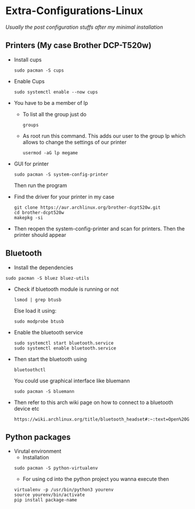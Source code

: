 # Extra-Configurations-Linux
*Usually the post configuration stuffs after my minimal installation*

## Printers (My case Brother DCP-T520w)

- Install cups
  ```
  sudo pacman -S cups
  ```
- Enable Cups
  ```
  sudo systemctl enable --now cups
  ```
- You have to be a member of lp
  - To list all the group just do
    ```
    groups
    ```
  - As root run this command. This adds our user to the group lp which allows to change the settings of our printer
    ```
    usermod -aG lp megame
    ```
- GUI for printer
  ```
  sudo pacman -S system-config-printer
  ```
  Then run the program
  
- Find the driver for your printer in my case
  ```
  git clone https://aur.archlinux.org/brother-dcpt520w.git
  cd brother-dcpt520w
  makepkg -si
  ```
- Then reopen the system-config-printer and scan for printers. Then the printer should appear

## Bluetooth

- Install the dependencies
```
sudo pacman -S bluez bluez-utils
```

- Check if bluetooth module is running or not
  ```
  lsmod | grep btusb
  ```
  Else load it using:
  ```
  sudo modprobe btusb
  ```

- Enable the bluetooth service
  ```
  sudo systemctl start bluetooth.service
  sudo systemctl enable bluetooth.service
  ```

- Then start the bluetooth using
  ```
  bluetoothctl
  ```
  You could use graphical interface like bluemann
  ```
  sudo pacman -S bluemann
  ```
- Then refer to this arch wiki page on how to connect to a bluetooth device etc
  ```
  https://wiki.archlinux.org/title/bluetooth_headset#:~:text=Open%20GNOME%20Bluetooth%20and%20activate,when%20your%20device%20is%20connected.
  ```

## Python packages

- Virutal environment
  - Installation
  ```
  sudo pacman -S python-virtualenv
  ```
  - For using cd into the python project you wanna execute then
  ```
  virtualenv -p /usr/bin/python3 yourenv
  source yourenv/bin/activate
  pip install package-name
  ```

